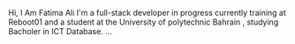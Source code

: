 Hi, I Am Fatima Ali I'm a full-stack developer in progress currently training at Reboot01 and a student at the University of polytechnic Bahrain , studying Bacholer in ICT Database.
...
